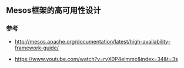 ## Mesos框架的高可用性设计

### 参考

- http://mesos.apache.org/documentation/latest/high-availability-framework-guide/

- https://www.youtube.com/watch?v=rvX0P4elmmc&index=34&t=3s